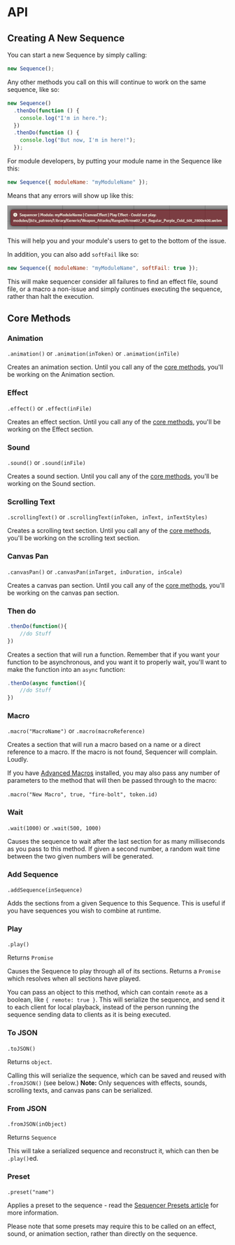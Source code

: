 # API

## Creating A New Sequence

You can start a new Sequence by simply calling:

```js
new Sequence();
```

Any other methods you call on this will continue to work on the same sequence, like so:

```js
new Sequence()
  .thenDo(function () {
    console.log("I'm in here.");
  })
  .thenDo(function () {
    console.log("But now, I'm in here!");
  });
```

For module developers, by putting your module name in the Sequence like this:

```js
new Sequence({ moduleName: "myModuleName" });
```

Means that any errors will show up like this:

![Sequencer module error example](../images/error-example.jpg)

This will help you and your module's users to get to the bottom of the issue.

In addition, you can also add `softFail` like so:

```js
new Sequence({ moduleName: "myModuleName", softFail: true });
```

This will make sequencer consider all failures to find an effect file, sound file, or a macro a non-issue and simply continues executing the sequence, rather than halt the execution.

## Core Methods

### Animation

`.animation()` or `.animation(inToken)` or `.animation(inTile)`

Creates an animation section. Until you call any of the [core methods](#sequencer-core-methods), you'll be working on the Animation section.

### Effect

`.effect()` or `.effect(inFile)`

Creates an effect section. Until you call any of the [core methods](#sequencer-core-methods), you'll be working on the Effect section.

### Sound

`.sound()` or `.sound(inFile)`

Creates a sound section. Until you call any of the [core methods](#sequencer-core-methods), you'll be working on the Sound section.

### Scrolling Text

`.scrollingText()` or `.scrollingText(inToken, inText, inTextStyles)`

Creates a scrolling text section. Until you call any of the [core methods](#sequencer-core-methods), you'll be working on the scrolling text section.

### Canvas Pan

`.canvasPan()` or `.canvasPan(inTarget, inDuration, inScale)`

Creates a canvas pan section. Until you call any of the [core methods](#sequencer-core-methods), you'll be working on the canvas pan section.

### Then do

```js
.thenDo(function(){
    //do Stuff
})
```

Creates a section that will run a function. Remember that if you want your function to be asynchronous, and you want it to properly wait, you'll want to make the function into an `async` function:

```js
.thenDo(async function(){
    //do Stuff
})
```

### Macro

`.macro("MacroName")` or `.macro(macroReference)`

Creates a section that will run a macro based on a name or a direct reference to a macro. If the macro is not found, Sequencer will complain. Loudly.

If you have [Advanced Macros](https://foundryvtt.com/packages/advanced-macros) installed, you may also pass any number of parameters to the method that will then be passed through to the macro:

`.macro("New Macro", true, "fire-bolt", token.id)`

### Wait

`.wait(1000)` or `.wait(500, 1000)`

Causes the sequence to wait after the last section for as many milliseconds as you pass to this method. If given a second number, a random wait time between the two given numbers will be generated.

### Add Sequence

`.addSequence(inSequence)`

Adds the sections from a given Sequence to this Sequence. This is useful if you have sequences you wish to combine at runtime.

### Play

`.play()`

Returns `Promise`

Causes the Sequence to play through all of its sections. Returns a `Promise` which resolves when all sections have played.

You can pass an object to this method, which can contain `remote` as a boolean, like `{ remote: true }`. This will serialize the sequence, and send it to each client for local playback, instead of the person running the sequence sending data to clients as it is being executed.

### To JSON

`.toJSON()`

Returns `object`.

Calling this will serialize the sequence, which can be saved and reused with `.fromJSON()` (see below.) **Note:** Only sequences with effects, sounds, scrolling texts, and canvas pans can be serialized.

### From JSON

`.fromJSON(inObject)`

Returns `Sequence`

This will take a serialized sequence and reconstruct it, which can then be `.play()`ed.

### Preset

`.preset("name")`

Applies a preset to the sequence - read the [Sequencer Presets article](../presets.md) for more information.

Please note that some presets may require this to be called on an effect, sound, or animation section, rather than directly on the sequence.
